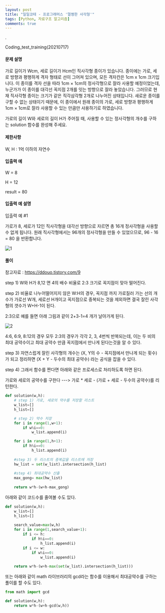 ```yaml
---
layout: post
title: "일일코테 - 프로그래머스 '멀쩡한 사각형'"
tags: [Python, 자료구조 알고리즘]
comments: true
---
```


.

Coding_test_training(20210717)

#### 문제 설명

가로 길이가 Wcm, 세로 길이가 Hcm인 직사각형 종이가 있습니다. 종이에는 가로, 세로 방향과 평행하게 격자 형태로 선이 그어져 있으며, 모든 격자칸은 1cm x 1cm 크기입니다. 이 종이를 격자 선을 따라 1cm × 1cm의 정사각형으로 잘라 사용할 예정이었는데, 누군가가 이 종이를 대각선 꼭지점 2개를 잇는 방향으로 잘라 놓았습니다. 그러므로 현재 직사각형 종이는 크기가 같은 직각삼각형 2개로 나누어진 상태입니다. 새로운 종이를 구할 수 없는 상태이기 때문에, 이 종이에서 원래 종이의 가로, 세로 방향과 평행하게 1cm × 1cm로 잘라 사용할 수 있는 만큼만 사용하기로 하였습니다.

가로의 길이 W와 세로의 길이 H가 주어질 때, 사용할 수 있는 정사각형의 개수를 구하는 solution 함수를 완성해 주세요.

#### 제한사항 

W, H : 1억 이하의 자연수

#### 입출력 예

W = 8

H = 12 

result = 80

#### 입출력 예 설명

입출력 예 #1

가로가 8, 세로가 12인 직사각형을 대각선 방향으로 자르면 총 16개 정사각형을 사용할 수 없게 됩니다. 원래 직사각형에서는 96개의 정사각형을 만들 수 있었으므로, 96 - 16 = 80 을 반환합니다.

![1](https://user-images.githubusercontent.com/41605276/126027958-0afd64de-04fc-4097-8ca8-20b983658b11.png)

#### 풀이

참고자료 : https://ddouo.tistory.com/9

step 1) W와 H가 8,12 면 4의 배수 비율로 2:3 크기로 꼭지점이 맞아 떨어진다.

step 2) 비율로 나누어떨어지지 않은 W:H의 경우, 꼭지점 까지 가로질러 가는 선의 개수가 가로선 W개, 세로선 H개이고 꼭지점으로 중복되는 것을 제외하면 결국 잘린 사각형의 갯수가 W+H-1이 된다.

2:3으로 예를 들면 아래 그림과 같이 2+3-1=4 개가 날아가게 된다.

![2](https://user-images.githubusercontent.com/41605276/126028670-6d0d8c89-0882-4342-b3e4-cce8f66c0dba.PNG)


4:6, 6:9, 8:12의 경우 모두 2:3의 경우가 각각 2, 3, 4번씩 반복되는데, 이는 두 비의 최대 공약수이고 최대 공약수 만큼 꼭지점에서 만나게 된다는것을 알 수 있다. 

step 3) 자연스럽게 잘린 사각형의 개수는 (X, Y의 수 - 꼭지점에서 만나게 되는 횟수)가 되고 정리하면 (X + Y - 두수의 최대 공약수) 라는 공식을 잡을 수 있다.

step 4) 그래서 함수를 짠다면 아래와 같은 프로세스로 처리하도록 하면 된다.

가로와 세로의 공약수를 구한다 ---> 가로 * 세로 - (가로 + 세로 - 두수의 공약수)를 리턴한다.


```python
def solution(w,h):
    # step 1) 가로, 세로의 약수를 저장할 리스트
    w_list=[]
    h_list=[]

    # step 2) 약수 저장 
    for i in range(1,w+1):
        if w%i==0:
            w_list.append(i)

    for i in range(1,h+1):
        if h%i==0:
            h_list.append(i)
    
    #step 3) 두 리스트의 중복값을 리스트에 저장
    hw_list = set(w_list).intersection(h_list)
    
    #step 4) 최대공약수 산출
    max_gong= max(hw_list)
    
    return w*h-(w+h-max_gong)
```

아래와 같이 코드수를 줄여볼 수도 있다.


```python
def solution(w,h):
    w_list=[]
    h_list=[]
    
    search_value=max(w,h)
    for i in range(1,search_value+1):
        if i <= h:
            if h%i==0:
                h_list.append(i)               
        if i <= w:
            if w%i==0:
                w_list.append(i)
    
    return w*h-(w+h-max(set(w_list).intersection(h_list)))
```

또는 아래와 같이 math 라이브러리의 gcd라는 함수를 이용해서 최대공약수를 구하는 풀이를 할 수도 있다.


```python
from math import gcd

def solution(w,h):
    return w*h-(w+h-gcd(w,h))
```
